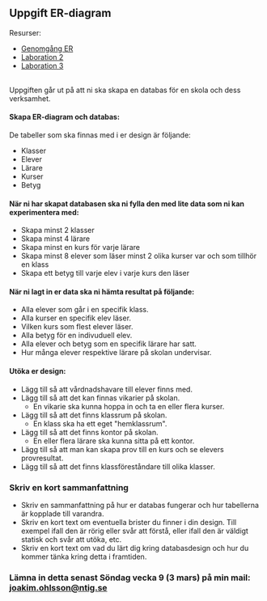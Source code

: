 ## Uppgift ER-diagram

Resurser: 
* [Genomgång ER](https://github.com/NTIGBG/TE17P-WESWEB01/blob/master/w04/ER-diagram.pdf)
* [Laboration 2](https://github.com/NTIGBG/TE17P-WESWEB01/tree/master/v37/laboration2)
* [Laboration 3](https://github.com/NTI-Kronhus/TE17P-WESWEB01/tree/master/v38/laboration3)
<br>
Uppgiften går ut på att ni ska skapa en databas för en skola och dess verksamhet.

#### Skapa ER-diagram och databas:

De tabeller som ska finnas med i er design är följande:
* Klasser
* Elever
* Lärare
* Kurser
* Betyg

#### När ni har skapat databasen ska ni fylla den med lite data som ni kan experimentera med:

* Skapa minst 2 klasser
* Skapa minst 4 lärare
* Skapa minst en kurs för varje lärare
* Skapa minst 8 elever som läser minst 2 olika kurser var och som tillhör en klass
* Skapa ett betyg till varje elev i varje kurs den läser

#### När ni lagt in er data ska ni hämta resultat på följande:
* Alla elever som går i en specifik klass.
* Alla kurser en specifik elev läser.
* Vilken kurs som flest elever läser.
* Alla betyg för en indivuduell elev.
* Alla elever och betyg som en specifik lärare har satt.
* Hur många elever respektive lärare på skolan undervisar.

#### Utöka er design:
* Lägg till så att vårdnadshavare till elever finns med.
* Lägg till så att det kan finnas vikarier på skolan.
  * En vikarie ska kunna hoppa in och ta en eller flera kurser.
* Lägg till så att det finns klassrum på skolan.
  * En klass ska ha ett eget "hemklassrum".
* Lägg till så att det finns kontor på skolan.
  * En eller flera lärare ska kunna sitta på ett kontor.
* Lägg till så att man kan skapa prov till en kurs och se elevers provresultat.
* Lägg till så att det finns klassföreståndare till olika klasser.


### Skriv en kort sammanfattning
* Skriv en sammanfattning på hur er databas fungerar och hur tabellerna är kopplade till varandra.
* Skriv en kort text om eventuella brister du finner i din design. Till exempel ifall den är rörig eller svår att förstå, eller ifall den är väldigt statisk och svår att utöka, etc.
* Skriv en kort text om vad du lärt dig kring databasdesign och hur du kommer tänka kring detta i framtiden.

### Lämna in detta senast Söndag vecka 9 (3 mars) på min mail: joakim.ohlsson@ntig.se


